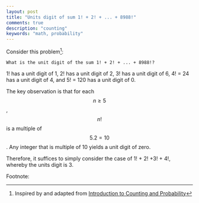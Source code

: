 ```yaml
---
layout: post
title: "Units digit of sum 1! + 2! + ... + 8988!"
comments: true
description: "counting"
keywords: "math, probability"
---
```



Consider this problem[^1]:

```
What is the unit digit of the sum 1! + 2! + ... + 8988!?
```

1! has a unit digit of 1, 2! has a unit digit of 2, 3! has a unit digit of 6, 4! = 24 has a unit digit of 4, and 5! = 120 has a unit digit of 0.

The key observation is that for each $$n \geq 5$$, $$n!$$  is a multiple of $$5.2=10$$. Any integer that is multiple of 10 yields a unit digit of zero. 

Therefore, it suffices to simply consider the case of 1! + 2! +3! + 4!, whereby the units digit is 3.

Footnote:

[^1]: Inspired by and adapted from [Introduction to Counting and Probability](https://www.amazon.com/gp/product/B007HQN4QM/ref=dbs_a_def_rwt_bibl_vppi_i7)
